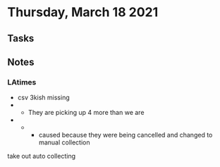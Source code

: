# Thursday, March 18 2021

## Tasks

## Notes
### LAtimes
* csv 3kish missing
* * They are picking up 4 more than we are
* * * caused because they were being cancelled and changed to manual collection

take out auto collecting
